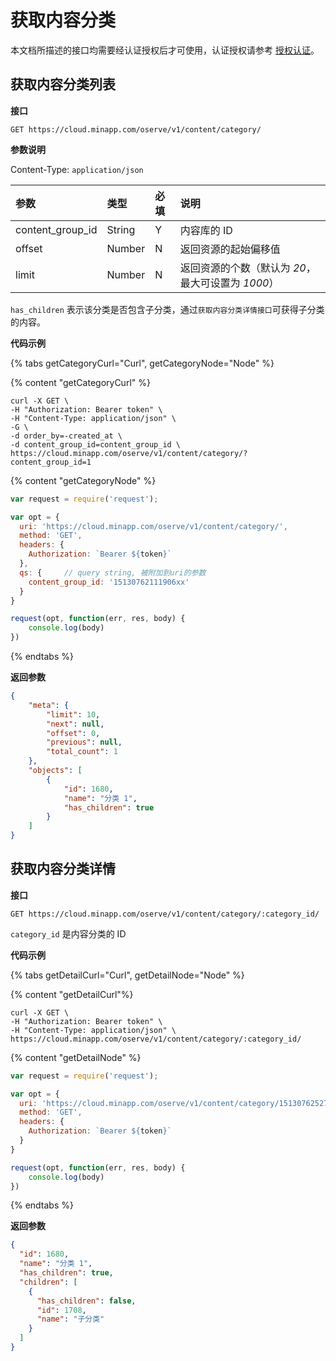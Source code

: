 # 获取内容分类

本文档所描述的接口均需要经认证授权后才可使用，认证授权请参考 [授权认证](../authentication.md)。

## 获取内容分类列表

**接口**

`GET https://cloud.minapp.com/oserve/v1/content/category/`

**参数说明**

Content-Type: `application/json`

| 参数              | 类型   | 必填 | 说明 |
| :------------    | :----- | :-- | :-- |
| content_group_id | String | Y   | 内容库的 ID|
| offset           | Number | N   | 返回资源的起始偏移值 |
| limit            | Number | N   | 返回资源的个数（默认为 *20*，最大可设置为 *1000*）|

`has_children` 表示该分类是否包含子分类，通过`获取内容分类详情接口`可获得子分类的内容。

**代码示例**

{% tabs getCategoryCurl="Curl", getCategoryNode="Node" %}

{% content "getCategoryCurl" %}

```
curl -X GET \
-H "Authorization: Bearer token" \
-H "Content-Type: application/json" \
-G \
-d order_by=-created_at \
-d content_group_id=content_group_id \
https://cloud.minapp.com/oserve/v1/content/category/?content_group_id=1
```

{% content "getCategoryNode" %}

```js
var request = require('request');

var opt = {
  uri: 'https://cloud.minapp.com/oserve/v1/content/category/',
  method: 'GET',
  headers: {
    Authorization: `Bearer ${token}`
  },
  qs: {     // query string, 被附加到uri的参数
    content_group_id: '15130762111906xx'
  }
}

request(opt, function(err, res, body) {
    console.log(body)
})
```

{% endtabs %}

**返回参数**

```json
{
    "meta": {
        "limit": 10,
        "next": null,
        "offset": 0,
        "previous": null,
        "total_count": 1
    },
    "objects": [
        {
            "id": 1680,
            "name": "分类 1",
            "has_children": true
        }
    ]
}
```

## 获取内容分类详情

**接口**

`GET https://cloud.minapp.com/oserve/v1/content/category/:category_id/`

`category_id` 是内容分类的 ID

**代码示例**

{% tabs getDetailCurl="Curl", getDetailNode="Node" %}

{% content "getDetailCurl"%}

```
curl -X GET \
-H "Authorization: Bearer token" \
-H "Content-Type: application/json" \
https://cloud.minapp.com/oserve/v1/content/category/:category_id/
```

{% content "getDetailNode" %}

```js
var request = require('request');

var opt = {
  uri: 'https://cloud.minapp.com/oserve/v1/content/category/15130762527104xx/',  // 15130762527104xx 对应 uri :category_id
  method: 'GET',
  headers: {
    Authorization: `Bearer ${token}`
  }
}

request(opt, function(err, res, body) {
    console.log(body)
})
```

{% endtabs %}

**返回参数**

```json
{
  "id": 1680,
  "name": "分类 1",
  "has_children": true,
  "children": [
    {
      "has_children": false,
      "id": 1708,
      "name": "子分类"
    }
  ]
}
```